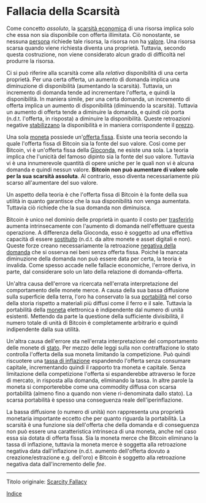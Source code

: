 # Fallacia della Scarsità



Come concetto _assoluto_, la [scarsità economica](https://en.wikipedia.org/wiki/Scarcity) di una risorsa implica solo che essa non sia disponibile con offerta illimitata. Ciò nonostante, se nessuna [persona](ch101-glossary.md#persona) richiede tale risorsa, la risorsa non ha [valore](ch101-glossary.md#valore). Una risorsa scarsa quando viene richiesta diventa una proprietà. Tuttavia, secondo questa costruzione, non viene considerato alcun grado di difficoltà nel produrre la risorsa.

Ci si può riferire alla scarsità come alla _relativa_ disponibilità di una certa proprietà. Per una certa offerta, un aumento di domanda implica una diminuzione di disponibilità (aumentando la scarsità). Tuttavia, un incremento di domanda tende ad incrementare l'offerta, e quindi la disponibilità. In maniera simile, per una certa domanda, un incremento di offerta implica un aumento di disponibilità (diminuendo la scarsità). Tuttavia un aumento di offerta tende a diminuire la domanda, e quindi ciò porta (n.d.t. l'offerta, in risposta) a diminuire la disponibilità. Queste retroazioni negative [stabilizzano](ch030-stability-property.md) la disponibilità e in maniera corrispondente il [prezzo](ch101-glossary.md#prezzo).  

Una sola [moneta](ch101-glossary.md#moneta) possiede un'[offerta fissa](ch062-inflation-fallacy.md). Esiste una teoria secondo la quale l'offerta fissa di Bitcoin sia la fonte del suo valore. Così come per Bitcoin, vi è un'offerta fissa della [Gioconda](https://it.wikipedia.org/wiki/Gioconda), ne esiste una sola. La teoria implica che l'unicità del famoso dipinto sia la fonte del suo valore. Tuttavia vi è una innumerevole quantità di opere uniche per le quali non vi è alcuna domanda e quindi nessun valore. **Bitcoin non può aumentare di valore solo per la sua scarsità assoluta**. Al contrario, esso diventa necessariamente più scarso all'aumentare del suo valore.

Un aspetto della teoria è che l'offerta fissa di Bitcoin è la fonte della sua utilità in quanto garantisce che la sua disponibilità non venga aumentata. Tuttavia ciò richiede che la sua domanda non diminuisca.

Bitcoin è unico nel dominio delle proprietà in quanto il costo per [trasferirlo](ch101-glossary.md#scambio-di-unità) aumenta intrinsecamente con l'aumento di domanda nell'effettuare questa operazione. A differenza della Gioconda, esso è soggetto ad una effettiva capacità di essere [sostituito](ch026-substitution-principle.md) (n.d.t. da altre monete e asset digitali e non). Queste forze creano necessariamente la retroazione [negativa della domanda](ch065-lunar-fallacy.md) che si osserva nei beni senza offerta fissa. Poiché la mancata diminuzione della domanda non può essere data per certa, la teoria è invalida. Come spesso accade nelle fallacie economiche, l'errore deriva, in parte, dal considerare solo un lato della relazione di domanda-offerta.

Un'altra causa dell'errore va ricercata nell'errata interpretazione del comportamento delle monete merce. A causa della sua bassa diffusione sulla superficie della terra, l'oro ha conservato la sua [portabilità](https://en.m.wikipedia.org/wiki/Money#Properties) nel corso della storia rispetto a materiali più diffusi come il ferro e il sale. Tuttavia la portabilità della [moneta](ch005-money-taxonomy.md) elettronica è indipendente dal numero di unità esistenti. Mettendo da parte la questione della sufficiente divisibilità, il numero totale di unità di Bitcoin è completamente arbitrario e quindi indipendente dalla sua utilità.

Un'altra causa dell'errore sta nell'errata interpretazione del comportamento delle monete di [stato](ch101-glossary.md#stato). Per mezzo delle leggi sulla non contraffazione lo stato controlla l'offerta della sua moneta limitando la competizione. Può quindi riscuotere una [tassa di inflazione](https://it.wikipedia.org/wiki/Signoraggio) espandendo l'offerta senza consumare capitale, incrementando quindi il rapporto tra moneta e capitale. Senza limitazione della competizione l'offerta si espanderebbe attraverso le forze di mercato, in risposta alla domanda, eliminando la tassa. In altre parole la moneta si comporterebbe come una commodity diffusa con scarsa portabilità (almeno fino a quando non viene ri-denominata dallo stato). La scarsa portabilità è spesso una conseguenza reale dell'iperinflazione.

La bassa diffusione (o numero di unità) non rappresenta una proprietà monetaria importante eccetto che per quanto riguarda la portabilità. La scarsità è una funzione sia dell'offerta che della domanda e di conseguenza non può essere una caratteristica intrinseca di una moneta, anche nel caso essa sia dotata di offerta fissa. Sia la moneta merce che Bitcoin eliminano la tassa di inflazione, tuttavia la moneta merce è soggetta alla retroazione negativa data dall'inflazione (n.d.t. aumento dell'offerta dovuto a creazione/estrazione e.g. dell'oro) e Bitcoin è soggetto alla retroazione negativa data dall'incremento delle _fee_.

---

Titolo originale: [Scarcity Fallacy](https://github.com/libbitcoin/libbitcoin-system/wiki/Scarcity-Fallacy)

[Indice](/README.md)

